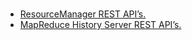 #

* [ResourceManager REST API’s.](http://hadoop.apache.org/docs/current/hadoop-yarn/hadoop-yarn-site/ResourceManagerRest.html)
* [MapReduce History Server REST API’s.](http://hadoop.apache.org/docs/current/hadoop-mapreduce-client/hadoop-mapreduce-client-hs/HistoryServerRest.html#Job_API)